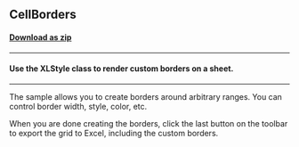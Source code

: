 ## CellBorders
#### [Download as zip](https://grapecity.github.io/DownGit/#/home?url=https://github.com/GrapeCity/ComponentOne-WinForms-Samples/tree/master/NetFramework\Excel\CS\CellBorders)
____
#### Use the XLStyle class to render custom borders on a sheet.
____
The sample allows you to create borders around arbitrary ranges. You can control border width, style, color, etc.

When you are done creating the borders, click the last button on the toolbar to export the grid to Excel, including the custom borders.
